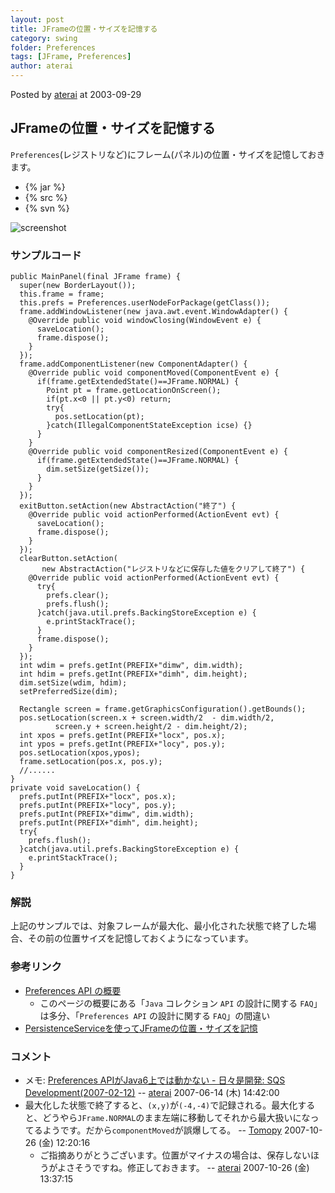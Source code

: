 ```yaml
---
layout: post
title: JFrameの位置・サイズを記憶する
category: swing
folder: Preferences
tags: [JFrame, Preferences]
author: aterai
---
```


Posted by [aterai](http://terai.xrea.jp/aterai.html) at 2003-09-29

## JFrameの位置・サイズを記憶する
`Preferences`(レジストリなど)にフレーム(パネル)の位置・サイズを記憶しておきます。

- {% jar %}
- {% src %}
- {% svn %}

<!-- dummy comment line for breaking list -->

![screenshot](http://lh4.ggpht.com/_9Z4BYR88imo/TQTRGT4S7mI/AAAAAAAAAgo/GDUrxdRJ4x4/s800/Preferences.png)

### サンプルコード
<pre class="prettyprint"><code>public MainPanel(final JFrame frame) {
  super(new BorderLayout());
  this.frame = frame;
  this.prefs = Preferences.userNodeForPackage(getClass());
  frame.addWindowListener(new java.awt.event.WindowAdapter() {
    @Override public void windowClosing(WindowEvent e) {
      saveLocation();
      frame.dispose();
    }
  });
  frame.addComponentListener(new ComponentAdapter() {
    @Override public void componentMoved(ComponentEvent e) {
      if(frame.getExtendedState()==JFrame.NORMAL) {
        Point pt = frame.getLocationOnScreen();
        if(pt.x&lt;0 || pt.y&lt;0) return;
        try{
          pos.setLocation(pt);
        }catch(IllegalComponentStateException icse) {}
      }
    }
    @Override public void componentResized(ComponentEvent e) {
      if(frame.getExtendedState()==JFrame.NORMAL) {
        dim.setSize(getSize());
      }
    }
  });
  exitButton.setAction(new AbstractAction("終了") {
    @Override public void actionPerformed(ActionEvent evt) {
      saveLocation();
      frame.dispose();
    }
  });
  clearButton.setAction(
       new AbstractAction("レジストリなどに保存した値をクリアして終了") {
    @Override public void actionPerformed(ActionEvent evt) {
      try{
        prefs.clear();
        prefs.flush();
      }catch(java.util.prefs.BackingStoreException e) {
        e.printStackTrace();
      }
      frame.dispose();
    }
  });
  int wdim = prefs.getInt(PREFIX+"dimw", dim.width);
  int hdim = prefs.getInt(PREFIX+"dimh", dim.height);
  dim.setSize(wdim, hdim);
  setPreferredSize(dim);

  Rectangle screen = frame.getGraphicsConfiguration().getBounds();
  pos.setLocation(screen.x + screen.width/2  - dim.width/2,
          screen.y + screen.height/2 - dim.height/2);
  int xpos = prefs.getInt(PREFIX+"locx", pos.x);
  int ypos = prefs.getInt(PREFIX+"locy", pos.y);
  pos.setLocation(xpos,ypos);
  frame.setLocation(pos.x, pos.y);
  //......
}
private void saveLocation() {
  prefs.putInt(PREFIX+"locx", pos.x);
  prefs.putInt(PREFIX+"locy", pos.y);
  prefs.putInt(PREFIX+"dimw", dim.width);
  prefs.putInt(PREFIX+"dimh", dim.height);
  try{
    prefs.flush();
  }catch(java.util.prefs.BackingStoreException e) {
    e.printStackTrace();
  }
}
</code></pre>

### 解説
上記のサンプルでは、対象フレームが最大化、最小化された状態で終了した場合、その前の位置サイズを記憶しておくようになっています。

### 参考リンク
- [Preferences API の概要](http://docs.oracle.com/javase/jp/6/technotes/guides/preferences/overview.html)
    - このページの概要にある「`Java` コレクション `API` の設計に関する `FAQ`」は多分、「`Preferences API` の設計に関する `FAQ`」の間違い
- [PersistenceServiceを使ってJFrameの位置・サイズを記憶](http://terai.xrea.jp/Swing/PersistenceService.html)

<!-- dummy comment line for breaking list -->

### コメント
- メモ: [Preferences APIがJava6上では動かない - 日々是開発: SQS Development(2007-02-12)](http://sqs.cmr.sfc.keio.ac.jp/tdiary/20070212.html#p01) -- [aterai](http://terai.xrea.jp/aterai.html) 2007-06-14 (木) 14:42:00
- 最大化した状態で終了すると、`(x,y)`が`(-4,-4)`で記録される。最大化すると、どうやら`JFrame.NORMAL`のまま左端に移動してそれから最大扱いになってるようです。だから`componentMoved`が誤爆してる。 -- [Tomopy](http://terai.xrea.jp/Tomopy.html) 2007-10-26 (金) 12:20:16
    - ご指摘ありがとうございます。位置がマイナスの場合は、保存しないほうがよさそうですね。修正しておきます。 -- [aterai](http://terai.xrea.jp/aterai.html) 2007-10-26 (金) 13:37:15

<!-- dummy comment line for breaking list -->

